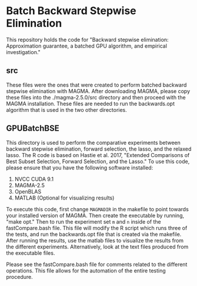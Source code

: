 # Batch Backward Stepwise Elimination

This repository holds the code for "Backward stepwise elimination: Approximation guarantee, a batched GPU algorithm, and empirical investigation."

## src
These files were the ones that were created to perform batched backward stepwise elimination with MAGMA. After downloading MAGMA, please copy these files into the ./magma-2.5.0/src directory and then proceed with the MAGMA installation. These files
are needed to run the backwards.opt algorithm that is used in the two other directories.

## GPUBatchBSE

This directory is used to perform the comparative experiments between backward stepwise elimination, forward selection, the lasso, and the relaxed lasso. The R code is based on Hastie et al. 2017, "Extended Comparisons of Best Subset Selection, Forward Selection, and the Lasso." 
To use this code, please ensure that you have the following software installed:

1. NVCC CUDA 9.1
2. MAGMA-2.5 
3. OpenBLAS
4. MATLAB (Optional for visualizing results)

To execute this code, first change `MAGMADIR` in the makefile to point towards your installed version of MAGMA. Then create the executable by running, "make opt." Then to run the experiment set `m` and `n` inside of the fastCompare.bash file. This file will modify the R script which runs three of the tests, and run the backwards.opt file that is created
via the makefile. After running the results, use the matlab files to visualize the results from the different experiments. Alternatively, look at the text files produced from the executable files.

Please see the fastCompare.bash file for comments related to the different operations. This file allows for the automation of the entire testing procedure.

